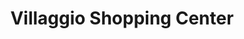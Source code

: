 ---
title: "Villaggio Shopping Center"
url: /fresno/villaggio-shopping-center/
shop: Einkaufszentrum
---